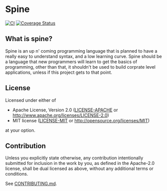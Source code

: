 # Spine

[![CI](https://github.com/maytees/spine/workflows/CI/badge.svg)](https://github.com/maytees/spine/actions)
[![Coverage Status](https://coveralls.io/repos/github/maytees/spine/badge.svg?branch=main)](https://coveralls.io/github/maytees/spine?branch=main)

## What is spine?

Spine is an up n' coming programming language that is planned to have a really easy to understand syntax, and a low learning curve. Spine should be a language that new programmers will learn to get the basics of programming, other than that, it shouldn't be used to build corprate level applications, unless if this project gets to that point. 

## License

Licensed under either of

 * Apache License, Version 2.0
   ([LICENSE-APACHE](LICENSE-APACHE) or http://www.apache.org/licenses/LICENSE-2.0)
 * MIT license
   ([LICENSE-MIT](LICENSE-MIT) or http://opensource.org/licenses/MIT)

at your option.

## Contribution

Unless you explicitly state otherwise, any contribution intentionally submitted
for inclusion in the work by you, as defined in the Apache-2.0 license, shall be
dual licensed as above, without any additional terms or conditions.

See [CONTRIBUTING.md](CONTRIBUTING.md).
